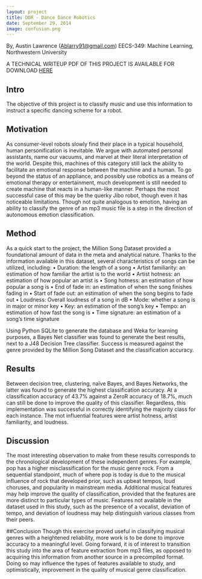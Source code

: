```yaml
---
layout: project
title: DDR - Dance Dance Robotics
date: September 29, 2014
image: confusion.png
---
```

By, Austin Lawrence (Ablarry91@gmail.com)
EECS-349: Machine Learning, Northwestern University

A TECHNICAL WRITEUP PDF OF THIS PROJECT IS AVAILABLE FOR DOWNLOAD [HERE](https://www.dropbox.com/s/d28be3kp65hij3v/DDR_Final_Paper.pdf?dl=0)

## Intro
The objective of this project is to classify music and use this information to instruct a specific dancing scheme for a robot.

## Motivation
As consumer-level robots slowly find their place in a typical household, human personification is inevitable.  We argue with automated personal assistants, name our vacuums, and marvel at their literal interpretation of the world.  Despite this, machines of this category still lack the ability to facilitate an emotional response between the machine and a human.  To go beyond the status of an appliance, and possibly use robotics as a means of emotional therapy or entertainment, much development is still needed to create machine that reacts in a human-like manner.  Perhaps the most successful case of this may be the querky Jibo robot, though even it has noticeable limitations.  Though not quite analogous to emotion, having an ability to classify the genre of an mp3 music file is a step in the direction of autonomous emotion classification.

## Method
As a quick start to the project, the Million Song Dataset provided a foundational amount of data in the meta and analytical nature.  Thanks to the information available in this dataset, several characteristics of songs can be utilized, including:
•	Duration: the length of a song
•	Artist familiarity: an estimation of how familiar the artist is to the world
•	Artist hotness: an estimation of how popular an artist is
•	Song hotness: an estimation of how popular a song is
•	End of fade in: an estimation of when the song finishes fading in
•	Start of fade out: an estimation of when the song begins to fade out
•	Loudness: Overall loudness of a song in dB
•	Mode: whether a song is in major or minor key
•	Key: an estimation of the song’s key
•	Tempo: an estimation of how fast the song is
•	Time signature: an estimation of a song’s time signature

Using Python SQLite to generate the database and Weka for learning purposes, a Bayes Net classifier was found to generate the best results, next to a J48 Decision Tree classifier.  Success is measured against the genre provided by the Million Song Dataset and the classification accuracy.

## Results
Between decision tree, clustering, naïve Bayes, and Bayes Networks, the latter was found to generate the highest classification accuracy. At a classification accuracy of 43.7% against a ZeroR accuracy of 18.7%, much can still be done to improve the quality of this classifier.  Regardless, this implementation was successful in correctly identifying the majority class for each instance.   The mot influential features were artist hotness, artist familiarity, and loudness.

## Discussion
The most interesting observation to make from these results corresponds to the chronological development of these independent genres.  For example, pop has a higher misclassification for the music genre rock.  From a sequential standpoint, much of where pop is today is due to the musical influence of rock that developed prior, such as upbeat tempos, loud choruses, and popularity in mainstream media.
Additional musical features may help improve the quality of classification, provided that the features are more distinct to particular types of music.  Features not available in the dataset used in this study, such as the presence of a vocalist, deviation of tempo, and deviation of loudness may help distinguish various classes from their peers.

##Conclusion
Though this exercise proved useful in classifying musical genres with a heightened reliability, more work is to be done to improve accuracy to a meaningful level.  Going forward, it is of interest to transition this study into the area of feature extraction from mp3 files, as opposed to acquiring this information from another source in a precompiled format.  Doing so may influence the types of features available to study, and optimistically, improvement in the quality of musical genre classification.


